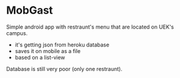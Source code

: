 MobGast
=======

Simple android app with restraunt's menu that are located on UEK's campus. 

  * it's getting json from heroku database
  * saves it on mobile as a file
  * based on a list-view

Database is still very poor (only one restraunt).
